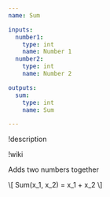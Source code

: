 ```yaml
---
name: Sum

inputs:
  number1:
    type: int
    name: Number 1
  number2:
    type: int
    name: Number 2

outputs:
  sum:
    type: int
    name: Sum

---
```


!description


!wiki

Adds two numbers together

\\[ Sum(x_1, x_2) = x_1 + x_2 \\]
